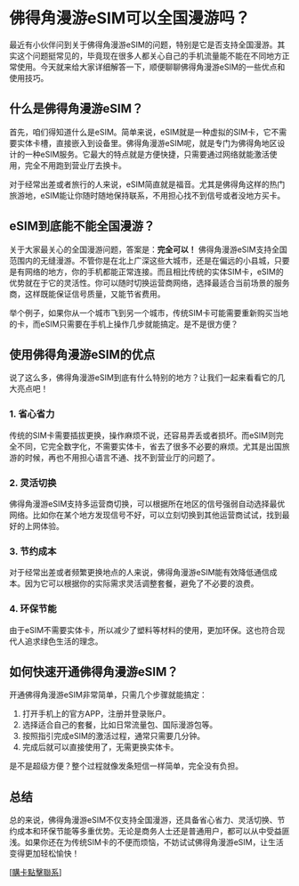 # 佛得角漫游eSIM可以全国漫游吗？

最近有小伙伴问到关于佛得角漫游eSIM的问题，特别是它是否支持全国漫游。其实这个问题挺常见的，毕竟现在很多人都关心自己的手机流量能不能在不同地方正常使用。今天就来给大家详细解答一下，顺便聊聊佛得角漫游eSIM的一些优点和使用技巧。

## 什么是佛得角漫游eSIM？

首先，咱们得知道什么是eSIM。简单来说，eSIM就是一种虚拟的SIM卡，它不需要实体卡槽，直接嵌入到设备里。佛得角漫游eSIM呢，就是专门为佛得角地区设计的一种eSIM服务。它最大的特点就是方便快捷，只需要通过网络就能激活使用，完全不用跑到营业厅去换卡。

对于经常出差或者旅行的人来说，eSIM简直就是福音。尤其是佛得角这样的热门旅游地，eSIM能让你随时随地保持联系，不用担心找不到信号或者没地方买卡。

## eSIM到底能不能全国漫游？

关于大家最关心的全国漫游问题，答案是：**完全可以！** 佛得角漫游eSIM支持全国范围内的无缝漫游。不管你是在北上广深这些大城市，还是在偏远的小县城，只要是有网络的地方，你的手机都能正常连接。而且相比传统的实体SIM卡，eSIM的优势就在于它的灵活性。你可以随时切换运营商网络，选择最适合当前场景的服务商，这样既能保证信号质量，又能节省费用。

举个例子，如果你从一个城市飞到另一个城市，传统SIM卡可能需要重新购买当地的卡，而eSIM只需要在手机上操作几步就能搞定。是不是很方便？

## 使用佛得角漫游eSIM的优点

说了这么多，佛得角漫游eSIM到底有什么特别的地方？让我们一起来看看它的几大亮点吧！

### 1. 省心省力
传统的SIM卡需要插拔更换，操作麻烦不说，还容易弄丢或者损坏。而eSIM则完全不同，它完全数字化，不需要实体卡，省去了很多不必要的麻烦。尤其是出国旅游的时候，再也不用担心语言不通、找不到营业厅的问题了。

### 2. 灵活切换
佛得角漫游eSIM支持多运营商切换，可以根据所在地区的信号强弱自动选择最优网络。比如你在某个地方发现信号不好，可以立刻切换到其他运营商试试，找到最好的上网体验。

### 3. 节约成本
对于经常出差或者频繁更换地点的人来说，佛得角漫游eSIM能有效降低通信成本。因为它可以根据你的实际需求灵活调整套餐，避免了不必要的浪费。

### 4. 环保节能
由于eSIM不需要实体卡，所以减少了塑料等材料的使用，更加环保。这也符合现代人追求绿色生活的理念。

## 如何快速开通佛得角漫游eSIM？

开通佛得角漫游eSIM非常简单，只需几个步骤就能搞定：

1. 打开手机上的官方APP，注册并登录账户。
2. 选择适合自己的套餐，比如日常流量包、国际漫游包等。
3. 按照指引完成eSIM的激活过程，通常只需要几分钟。
4. 完成后就可以直接使用了，无需更换实体卡。

是不是超级方便？整个过程就像发条短信一样简单，完全没有负担。

## 总结

总的来说，佛得角漫游eSIM不仅支持全国漫游，还具备省心省力、灵活切换、节约成本和环保节能等多重优势。无论是商务人士还是普通用户，都可以从中受益匪浅。如果你还在为传统SIM卡的不便而烦恼，不妨试试佛得角漫游eSIM，让生活变得更加轻松愉快！

[[購卡點擊聯系](https://t.me/s/esim1088)]